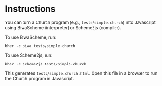 # Instructions

You can turn a Church program (e.g., `tests/simple.church`) into Javascript using BiwaScheme (interpreter) or Scheme2js (compiler).

To use BiwaScheme, run:

    bher -c biwa tests/simple.church

To use Scheme2js, run:

    bher -c scheme2js tests/simple.church

This generates `tests/simple.church.html`. Open this file in a browser to run the Church program in Javascript.
